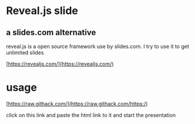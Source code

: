 # Reveal.js slide

## a slides.com alternative

reveal.js is a open source framework use by slides.com. I try to use it to get unlimited slides

[https://revealjs.com/](https://revealjs.com/)

# usage

[https://raw.githack.com/](https://raw.githack.com/https:/)

click on this link and paste the html link to it and start the presentation

